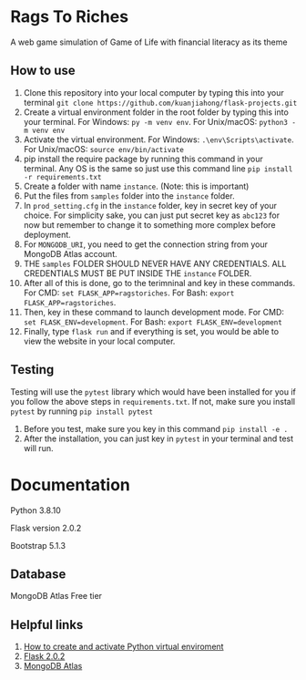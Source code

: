 # Rags To Riches
A web game simulation of Game of Life with financial literacy as its theme

## How to use

1. Clone this repository into your local computer by typing this into your terminal `git clone https://github.com/kuanjiahong/flask-projects.git`
2. Create a virtual environment folder in the root folder by typing this into your terminal. For Windows: `py -m venv env`. For Unix/macOS: `python3 -m venv env`
3. Activate the virtual environment. For Windows: `.\env\Scripts\activate`. For Unix/macOS: `source env/bin/activate`
4. pip install the require package by running this command in your terminal. Any OS is the same so just use this command line `pip install -r requirements.txt`
6. Create a folder with name `instance`. (Note: this is important)
7. Put the files from `samples` folder into the `instance` folder. 
8. In `prod_setting.cfg` in the `instance` folder, key in secret key of your choice. For simplicity sake, you can just put secret key as `abc123` for now but remember to change it to something more complex before deployment.
9. For `MONGODB_URI`, you need to get the connection string from your MongoDB Atlas account.
10. THE `samples` FOLDER SHOULD NEVER HAVE ANY CREDENTIALS. ALL CREDENTIALS MUST BE PUT INSIDE THE `instance` FOLDER.
11. After all of this is done, go to the terimninal and key in these commands. For CMD: `set FLASK_APP=ragstoriches`. For Bash: `export FLASK_APP=ragstoriches`.
12. Then, key in these command to launch development mode. For CMD: `set FLASK_ENV=development`. For Bash: `export FLASK_ENV=development` 
13. Finally, type `flask run` and if everything is set, you would be able to view the website in your local computer.

## Testing

Testing will use the `pytest` library which would have been installed for you if you follow the above steps in `requirements.txt`. If not, make sure you install `pytest` by running `pip install pytest`

1. Before you test, make sure you key in this command `pip install -e .`
2. After the installation, you can just key in `pytest` in your terminal and test will run.

# Documentation
Python 3.8.10

Flask version 2.0.2

Bootstrap 5.1.3

## Database

MongoDB Atlas Free tier

## Helpful links
1. [How to create and activate Python virtual enviroment](https://packaging.python.org/en/latest/guides/installing-using-pip-and-virtual-environments/#creating-a-virtual-environment)
2. [Flask 2.0.2](https://flask.palletsprojects.com/en/2.0.x/)
3. [MongoDB Atlas](https://www.mongodb.com/)
